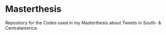 # Masterthesis
Repository for the Codes used in my Masterthesis about Tweets in South- &amp; Centralamerica.
